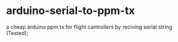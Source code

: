 # arduino-serial-to-ppm-tx
 a cheap arduino ppm tx for flight cantrollers by reciving serial string  (Tested);
